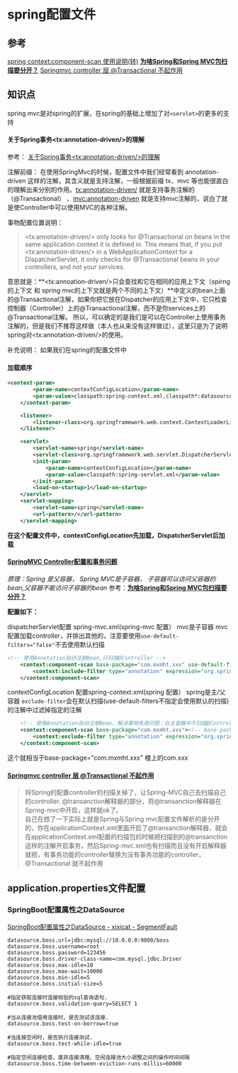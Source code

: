# spring配置文件

## 参考

[spring context:component-scan 使用说明(转)](https://www.cnblogs.com/youngjoy/p/3817471.html)
[**为啥Spring和Spring MVC包扫描要分开？**](http://labreeze.iteye.com/blog/2359957)
[Springmvc controller 层 @Transactional 不起作用](http://blog.csdn.net/qq_36776347/article/details/77224468)

## 知识点

spring mvc是对spring的扩展，在spring的基础上增加了对`<servlet>`的更多的支持

####  关于Spring事务\<tx:annotation-driven/\>的理解
参考： [关于Spring事务\<tx:annotation-driven/\>的理解](http://blog.csdn.net/catoop/article/details/50067785)

注解前缀：
  在使用SpringMvc的时候，配置文件中我们经常看到 annotation-driven 这样的注解，其含义就是支持注解，一般根据前缀 tx、mvc 等也能很直白的理解出来分别的作用。<tx:annotation-driven/> 就是支持事务注解的（@Transactional） 、<mvc:annotation-driven> 就是支持mvc注解的，说白了就是使Controller中可以使用MVC的各种注解。

事物配置位置说明：
>\<tx:annotation-driven/\> only looks for @Transactional on beans in the same application context it is defined in. This means that, if you put \<tx:annotation-driven/\> in a WebApplicationContext for a DispatcherServlet, it only checks for @Transactional beans in your controllers, and not your services. 

意思就是：**\<tx:annoation-driven/\>只会查找和它在相同的应用上下文（spirng的上下文 和 spring mvc的上下文就是两个不同的上下文）**中定义的bean上面的@Transactional注解，如果你把它放在Dispatcher的应用上下文中，它只检查控制器（Controller）上的@Transactional注解，而不是你services上的@Transactional注解。
    所以，可以确定的是我们是可以在Controller上使用事务注解的，但是我们不推荐这样做（本人也从来没有这样做过），这里只是为了说明spring对\<tx:annotation-driven/\>的使用。

补充说明：
如果我们在spring的配置文件中

#### 加载顺序
``` xml
<context-param>
		<param-name>contextConfigLocation</param-name>
		<param-value>classpath:spring-context.xml,classpath*:datasource-*.xml</param-value>
	</context-param>

	<listener>
		<listener-class>org.springframework.web.context.ContextLoaderListener</listener-class>
	</listener>

	<servlet>
		<servlet-name>spring</servlet-name>
		<servlet-class>org.springframework.web.servlet.DispatcherServlet</servlet-class>
		<init-param>
			<param-name>contextConfigLocation</param-name>
			<param-value>classpath:spring-servlet.xml</param-value>
		</init-param>
		<load-on-startup>1</load-on-startup>
	</servlet>
	<servlet-mapping>
		<servlet-name>spring</servlet-name>
		<url-pattern>/</url-pattern>
	</servlet-mapping> 
```
**在这个配置文件中，contextConfigLocation先加载，DispatcherServlet后加载**






#### [SpringMVC Controller配置和事务问题](https://segmentfault.com/q/1010000003791904)

*原理：Spring 是父容器， Spring MVC是子容器， 子容器可以访问父容器的bean,父容器不能访问子容器的bean*
参考：[**为啥Spring和Spring MVC包扫描要分开？**](http://labreeze.iteye.com/blog/2359957)


**配置如下：**  

dispatcherServlet配置 spring-mvc.xml(spring-mvc 配置）
mvc是子容器
mvc配置加载controller，并排出其他的，注意要使用`use-default-filters="false"`不去使用默认扫描

``` xml
<!-- 使用Annotation自动注册Bean,只扫描@Controller -->
    <context:component-scan base-package="com.mxmht.xxx" use-default-filters="false"><!-- base-package 如果多个，用“,”分隔 -->
        <context:include-filter type="annotation" expression="org.springframework.stereotype.Controller"/>
    </context:component-scan>
```

contextConfigLocation 配置spring-context.xml(spring 配置）
spring是主/父容器
`exclude-filter`会在默认扫描(use-default-filters不指定会使用默认的扫描)的注解中过滤掉指定的注解

``` xml
    <!-- 使用Annotation自动注册Bean，解决事物失效问题：在主容器中不扫描@Controller注解，在SpringMvc中只扫描@Controller注解。  -->
    <context:component-scan base-package="com.mxmht.xxx"><!-- base-package 如果多个，用“,”分隔 -->
        <context:exclude-filter type="annotation" expression="org.springframework.stereotype.Controller"/>
    </context:component-scan>
```
    
这个就相当于base-package="com.mxmht.xxx" 楼上的com.xxx


#### [Springmvc controller 层 @Transactional 不起作用](http://blog.csdn.net/qq_36776347/article/details/77224468)

> 将Spring的配置controller的扫描关掉了，让Spring-MVC自己去扫描自己的controller.
@transanction解释器的部分，将@transanction解释器在Spring-mvc中开启，这样就ok了。  
       自己在想了一下实际上就是Spring与Spring mvc配置文件解析的是分开的，你在applicationContext.xml里面开启了@transanction解释器，就会在applicationContext.xml配置的扫描包的时候把扫描到的@transanction这样的注解开启事务，然后Spring-mvc.xml也有扫描而且没有开启解释器就把，有事务功能的controller替换为没有事务功能的controller，@Transactional 就不起作用


## application.properties文件配置

### SpringBoot配置属性之DataSource

[SpringBoot配置属性之DataSource - xixicat - SegmentFault](https://segmentfault.com/a/1190000004316491)

```properties
datasource.boss.url=jdbc:mysql://10.0.0.0:9800/boss
datasource.boss.username=root
datasource.boss.password=123456
datasource.boss.driver-class-name=com.mysql.jdbc.Driver
datasource.boss.max-idle=10
datasource.boss.max-wait=10000
datasource.boss.min-idle=5
datasource.boss.initial-size=5

#指定获取连接时连接校验的sql查询语句.
datasource.boss.validation-query=SELECT 1

#当从连接池借用连接时，是否测试该连接.
datasource.boss.test-on-borrow=true

#当连接空闲时，是否执行连接测试.
datasource.boss.test-while-idle=true

#指定空闲连接检查、废弃连接清理、空闲连接池大小调整之间的操作时间间隔
datasource.boss.time-between-eviction-runs-millis=60000
```